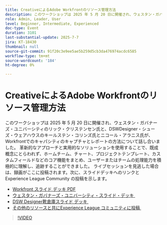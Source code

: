 ```yaml
---
title: CreativeによるAdobe Workfrontのリソース管理方法
description: このワークショップは 2025 年 5 月 20 日に開催され、ウェスタン・ガバナーズ・ユニバーシティのリック・クリステンセン氏と、DSWDesigner・シューズ・ウェアハウスのキールステン・コリンズ氏とニコール・アラニス氏が、Workfrontでのキャパシティのキャプチャとレポートの方法について話し合いました。
role: Admin, Leader, User
level: Beginner, Intermediate, Experienced
doc-type: Event
duration: 3101
last-substantial-update: 2025-7-7
jira: KT-18430
thumbnail: null
source-git-commit: 91f20c3e9ee5ae5b259d5cb3da476974acdc6585
workflow-type: tm+mt
source-wordcount: '184'
ht-degree: 0%

---
```


# CreativeによるAdobe Workfrontのリソース管理方法

このワークショップは 2025 年 5 月 20 日に開催され、ウェスタン・ガバナーズ・ユニバーシティのリック・クリステンセン氏と、DSWDesigner・シューズ・ウェアハウスのキールステン・コリンズ氏とニコール・アラニス氏が、Workfrontでのキャパシティのキャプチャとレポートの方法について話し合いました。
革新的なアプローチと実用的なソリューションを使用することで、既成概念にとらわれず、ホームチーム、チャート、プロジェクトテンプレート、カスタムフィールドなどのコア機能をまとめ、ユーザーまたはチームの処理能力を積極的に理解し、追跡することができました。
ライブセッションを見逃した場合は、録画がここに投稿されます。次に、スライドデッキへのリンクとExperience League Community の投稿を示します。

* [Workfront スライド デッキ PDF](https://workfront-experience.s3.us-west-2.amazonaws.com/Training/Guides/Customer+Success+at+Scale/Creative+Ways+of+Managing+Resources+in+Adobe+Workfront+052025.pdf)
* [&#x200B; ウェスタン・ガバナーズ・ユニバーシティ・スライド・デッキ &#x200B;](https://workfront-experience.s3.us-west-2.amazonaws.com/Training/Guides/Customer+Success+at+Scale/Rick+C.s+Presentation+for+Workfront+Event_+Creative+Ways+of+Managing+Resources.pdf)
* [DSW Designer靴倉庫スライド デッキ &#x200B;](https://workfront-experience.s3.us-west-2.amazonaws.com/Training/Guides/Customer+Success+at+Scale/DSW+SLIDES+FINAL+V2+-+Creative+Ways+of+Managing+Resources+in+Workfront+.pdf)
* [&#x200B; その他のリソースと共にExperience League コミュニティに投稿 &#x200B;](https://experienceleaguecommunities.adobe.com/t5/workfront-discussions/event-follow-up-creative-ways-of-managing-resources-in-adobe/td-p/755145?profile.language=ja)

>[!VIDEO](https://video.tv.adobe.com/v/3464296/?learn=on&enablevpops)
